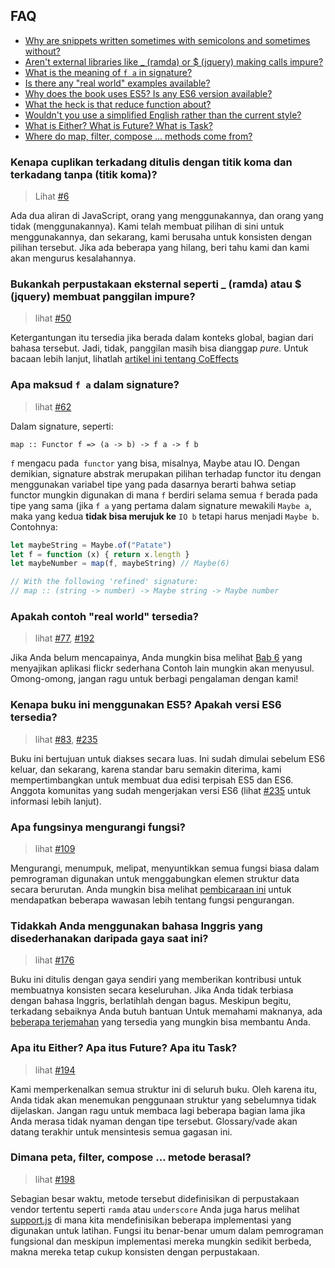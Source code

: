 ## FAQ

- [Why are snippets written sometimes with semicolons and sometimes
  without?](#why-are-snippets-written-sometimes-with-semicolons-and-sometimes-without)
- [Aren't external libraries like _ (ramda) or $ (jquery) making calls impure?](#arent-external-libraries-like-_-ramda-or--jquery-making-calls-impure)
- [What is the meaning of `f a` in signature?](#what-is-the-meaning-of-f-a-in-signature)
- [Is there any "real world" examples available?](#is-there-any-real-world-examples-available)
- [Why does the book uses ES5? Is any ES6 version available?](#why-does-the-book-uses-es5-is-any-es6-version-available)
- [What the heck is that reduce function about?](#what-the-heck-is-that-reduce-function-about)
- [Wouldn't you use a simplified English rather than the current style?](#wouldnt-you-use-a-simplified-english-rather-than-the-current-style)
- [What is Either? What is Future? What is Task?](#what-is-either-what-is-future-what-is-task)
- [Where do map, filter, compose ... methods come from?](#where-do-map-filter-compose--methods-come-from)

### Kenapa cuplikan terkadang ditulis dengan titik koma dan terkadang tanpa (titik koma)?

> Lihat [#6]

Ada dua aliran di JavaScript, orang yang menggunakannya, dan orang yang tidak (menggunakannya). Kami telah membuat
pilihan di sini untuk menggunakannya, dan sekarang, kami berusaha untuk konsisten dengan pilihan tersebut. Jika ada beberapa yang
hilang, beri tahu kami dan kami akan mengurus kesalahannya.

### Bukankah perpustakaan eksternal seperti _ (ramda) atau $ (jquery) membuat panggilan impure?

> lihat [#50]

Ketergantungan itu tersedia jika berada dalam konteks global, bagian dari bahasa tersebut.
Jadi, tidak, panggilan masih bisa dianggap _pure_.
Untuk bacaan lebih lanjut, lihatlah [artikel ini tentang
CoEffects](http://tomasp.net/blog/2014/why-coeffects-matter/)

### Apa maksud `f a` dalam signature?

> lihat [#62]

Dalam signature, seperti:

`map :: Functor f => (a -> b) -> f a -> f b`

`f` mengacu pada` functor` yang bisa, misalnya, Maybe atau IO. Dengan demikian, signature abstrak
merupakan pilihan terhadap functor itu dengan menggunakan variabel tipe yang pada dasarnya berarti bahwa setiap functor
mungkin digunakan di mana `f` berdiri selama semua `f` berada pada tipe yang sama (jika `f a` yang pertama dalam
signature mewakili `Maybe a`, maka yang kedua **tidak bisa merujuk ke** `IO b` tetapi
harus menjadi `Maybe b`. Contohnya:

```javascript
let maybeString = Maybe.of("Patate")
let f = function (x) { return x.length }
let maybeNumber = map(f, maybeString) // Maybe(6)

// With the following 'refined' signature:
// map :: (string -> number) -> Maybe string -> Maybe number
```

### Apakah contoh "real world" tersedia?

> lihat [#77], [#192]

Jika Anda belum mencapainya, Anda mungkin bisa melihat [Bab
6](https://github.com/MostlyAdequate/mostly-adequate-guide/blob/master/ch6.md) yang menyajikan
aplikasi flickr sederhana
Contoh lain mungkin akan menyusul. Omong-omong, jangan ragu untuk berbagi pengalaman
dengan kami!

### Kenapa buku ini menggunakan ES5? Apakah versi ES6 tersedia?

> lihat [#83], [#235]

Buku ini bertujuan untuk diakses secara luas. Ini sudah dimulai sebelum ES6 keluar, dan sekarang, karena
standar baru semakin diterima, kami mempertimbangkan untuk membuat dua edisi terpisah
ES5 dan ES6. Anggota komunitas yang sudah mengerjakan versi ES6 (lihat
[#235] untuk informasi lebih lanjut).

### Apa fungsinya mengurangi fungsi?

> lihat [#109]

Mengurangi, menumpuk, melipat, menyuntikkan semua fungsi biasa dalam pemrograman digunakan
untuk menggabungkan elemen struktur data secara berurutan. Anda mungkin bisa melihat [pembicaraan
ini](https://www.youtube.com/watch?v=JZSoPZUoR58&ab_channel=NewCircleTraining) untuk mendapatkan beberapa
wawasan lebih tentang fungsi pengurangan.

### Tidakkah Anda menggunakan bahasa Inggris yang disederhanakan daripada gaya saat ini?

> lihat [#176]

Buku ini ditulis dengan gaya sendiri yang memberikan kontribusi untuk membuatnya konsisten secara keseluruhan. Jika
Anda tidak terbiasa dengan bahasa Inggris, berlatihlah dengan bagus. Meskipun begitu, terkadang sebaiknya Anda butuh bantuan
Untuk memahami maknanya, ada [beberapa
terjemahan](https://github.com/MostlyAdequate/mostly-adequate-guide/blob/master/TRANSLATIONS.md)
yang tersedia yang mungkin bisa membantu Anda.

### Apa itu Either? Apa itus Future? Apa itu Task?

> lihat [#194]

Kami memperkenalkan semua struktur ini di seluruh buku. Oleh karena itu, Anda tidak akan menemukan penggunaan
struktur yang sebelumnya tidak dijelaskan. Jangan ragu untuk membaca lagi beberapa bagian lama jika
Anda merasa tidak nyaman dengan tipe tersebut.
Glossary/vade akan datang terakhir untuk mensintesis semua gagasan ini.

### Dimana peta, filter, compose ... metode berasal?

> lihat [#198]

Sebagian besar waktu, metode tersebut didefinisikan di perpustakaan vendor tertentu seperti `ramda` atau
`underscore` Anda juga harus melihat
[support.js](https://github.com/MostlyAdequate/mostly-adequate-guide/blob/master/code%2Fpart1_exercises%2Fsupport.js)
di mana kita mendefinisikan beberapa implementasi yang digunakan untuk latihan. Fungsi itu benar-benar
umum dalam pemrograman fungsional dan meskipun implementasi mereka mungkin sedikit berbeda, makna
mereka tetap cukup konsisten dengan perpustakaan.


[#6]: https://github.com/MostlyAdequate/mostly-adequate-guide/issues/6
[#50]: https://github.com/MostlyAdequate/mostly-adequate-guide/issues/50
[#62]: https://github.com/MostlyAdequate/mostly-adequate-guide/issues/62
[#77]: https://github.com/MostlyAdequate/mostly-adequate-guide/issues/77
[#83]: https://github.com/MostlyAdequate/mostly-adequate-guide/issues/83
[#109]: https://github.com/MostlyAdequate/mostly-adequate-guide/issues/109
[#176]: https://github.com/MostlyAdequate/mostly-adequate-guide/issues/176
[#192]: https://github.com/MostlyAdequate/mostly-adequate-guide/issues/192
[#194]: https://github.com/MostlyAdequate/mostly-adequate-guide/issues/194
[#198]: https://github.com/MostlyAdequate/mostly-adequate-guide/issues/198
[#235]: https://github.com/MostlyAdequate/mostly-adequate-guide/pull/235
